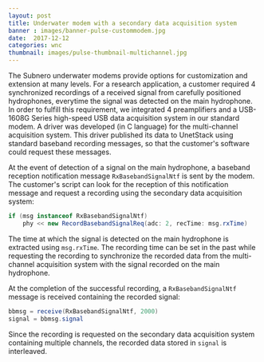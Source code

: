 ```yaml
---
layout: post
title: Underwater modem with a secondary data acquisition system
banner : images/banner-pulse-custommodem.jpg
date:  2017-12-12
categories: wnc
thumbnail: images/pulse-thumbnail-multichannel.jpg
---
```


The Subnero underwater modems provide options for customization and extension at many levels. For a research application, a customer required 4 synchronized recordings of a received signal from carefully positioned hydrophones, everytime the signal was detected on the main hydrophone. In order to fulfill this requirement, we integrated 4 preamplifiers and a USB-1608G Series high-speed USB data acquisition system in our standard modem. A driver was developed (in C language) for the multi-channel acquisition system. This driver published its data to UnetStack using standard baseband recording messages, so that the customer's software could request these messages.

At the event of detection of a signal on the main hydrophone, a baseband reception notification message `RxBasebandSignalNtf` is sent by the modem. The customer's script can look for the reception of this notification message and request a recording using the secondary data acquisition system:

```java
if (msg instanceof RxBasebandSignalNtf)
    phy << new RecordBasebandSignalReq(adc: 2, recTime: msg.rxTime)
```

The time at which the signal is detected on the main hydrophone is extracted using `msg.rxTime`. The recording time can be set in the past while requesting the recording to synchronize the recorded data from the multi-channel acquisition system with the signal recorded on the main hydrophone.

At the completion of the successful recording, a `RxBasebandSignalNtf` message is received containing the recorded signal:

```java
bbmsg = receive(RxBasebandSignalNtf, 2000)
signal = bbmsg.signal
```

Since the recording is requested on the secondary data acquisition system containing multiple channels, the recorded data stored in `signal` is interleaved.
